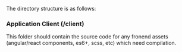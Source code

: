 The directory structure is as follows:


### Application Client (/client)

This folder should contain the source code for any fronend assets (angular/react components, es6+, scss, etc) which need compilation.